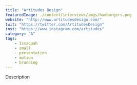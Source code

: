 ```yaml
---
title: "Artitudes Design"
featuredImage: ./content/interviews/imgs/hamburgers.png
website: "http://www.artitudesdesign.com/"
twit: "https://twitter.com/ArtitudesDesign"
inst: "https://www.instagram.com/artitudes"
category: "A"
tags:
    - Issaquah
    - small
    - presentation
    - motion
    - branding
---
```


Description
